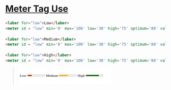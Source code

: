 # <ins> Meter Tag Use </ins>

```html
<laber for="low">Low</laber>
<meter id = "low" min='0' max='100' low='30' high='75' optimum='80' value='25'></meter>

<laber for="low">Medium</laber>
<meter id = "low" min='0' max='100' low='30' high='75' optimum='80' value='50'></meter>

<laber for="low">High</laber>
<meter id = "low" min='0' max='100' low='30' high='75' optimum='80' value='75'></meter>
```
> ![Meter Image](./images/meper.png)